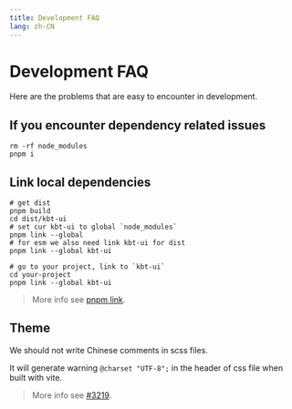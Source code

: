```yaml
---
title: Development FAQ
lang: zh-CN
---
```


# Development FAQ

Here are the problems that are easy to encounter in development.

## If you encounter dependency related issues

```shell
rm -rf node_modules
pnpm i
```

## Link local dependencies

```shell
# get dist
pnpm build
cd dist/kbt-ui
# set cur kbt-ui to global `node_modules`
pnpm link --global
# for esm we also need link kbt-ui for dist
pnpm link --global kbt-ui

# go to your project, link to `kbt-ui`
cd your-project
pnpm link --global kbt-ui
```

> More info see [pnpm link](https://pnpm.io/cli/link).

## Theme

We should not write Chinese comments in scss files.

It will generate warning `@charset "UTF-8";` in the header of css file when built with vite.

> More info see [#3219](https://github.com/kbt-ui/kbt-ui/issues/3219).
